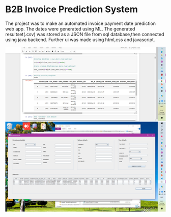 # B2B Invoice Prediction System
The project was to make an automated invoice payment date prediction web app. The dates were generated using ML.
The generated resultset(.csv) was stored as a JSON file from sql database,then connected using java backend.
Further ui was made using html,css and javascript.

![Image of Yaktocat](https://github.com/KRoy118/b2b-invoice-paydate-prediction/blob/main/2021-07-27%20(10).png)
![Image of Yaktocat](https://github.com/KRoy118/payroll-mng-sys/blob/main/2021-07-27%20(7).png)


